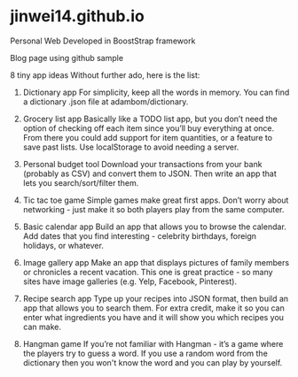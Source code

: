 # jinwei14.github.io
Personal Web Developed in BoostStrap framework

Blog page using github sample 


8 tiny app ideas
Without further ado, here is the list:

1. Dictionary app
For simplicity, keep all the words in memory. You can find a dictionary .json file at adambom/dictionary.

2. Grocery list app
Basically like a TODO list app, but you don’t need the option of checking off each item since you’ll buy everything at once. From there you could add support for item quantities, or a feature to save past lists. Use localStorage to avoid needing a server.

3. Personal budget tool
Download your transactions from your bank (probably as CSV) and convert them to JSON. Then write an app that lets you search/sort/filter them.

4. Tic tac toe game
Simple games make great first apps. Don’t worry about networking - just make it so both players play from the same computer.

5. Basic calendar app
Build an app that allows you to browse the calendar. Add dates that you find interesting - celebrity birthdays, foreign holidays, or whatever.

6. Image gallery app
Make an app that displays pictures of family members or chronicles a recent vacation. This one is great practice - so many sites have image galleries (e.g. Yelp, Facebook, Pinterest).

7. Recipe search app
Type up your recipes into JSON format, then build an app that allows you to search them. For extra credit, make it so you can enter what ingredients you have and it will show you which recipes you can make.

8. Hangman game
If you’re not familiar with Hangman - it’s a game where the players try to guess a word. If you use a random word from the dictionary then you won't know the word and you can play by yourself.

